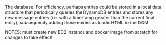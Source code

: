 The database:
For efficiency, perhaps entries could be stored in a local
data structure that periodically queries the DynamoDB entries
and stores any new message entries (i.e. with a timestamp greater
than the current final entry), subsequently adding those entries
as innderHTML to the DOM.

NOTES:  must create new EC2 instance and docker image from scratch
for changes to take effect!
